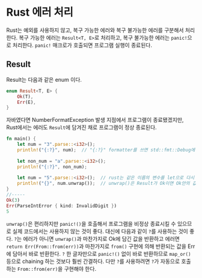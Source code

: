 # Rust 에러 처리

Rust는 예외를 사용하지 않고, 복구 가능한 에러와 복구 불가능한 에러를 구분해서 처리한다. 복구 가능한 에러는 `Result<T, E>`로 처리하고, 복구 불가능한 에러는 `panic!`으로 처리한다. `panic!` 매크로가 호출되면 프로그램 실행이 종료된다.

## Result

Result는 다음과 같은 enum 이다.

```rust
enum Result<T, E> {
    Ok(T),
    Err(E),
}
```

자바였다면 NumberFormatException 발생 지점에서 프로그램이 종료됐겠지만, Rust에서는 에러도 `Result`에 담겨진 채로 프로그램이 정상 종료된다.

```rust
fn main() {
    let num = "3".parse::<i32>();
    println!("{:?}", num);  // "{:?}" formatter를 쓰면 std::fmt::Debug에 정의한 출력방식으로 출력된다.
    
    let non_num = "a".parse::<i32>();
    println!("{:?}", non_num);
    
    let num = "5".parse::<i32>();  // rust는 같은 이름의 변수를 let으로 다시 선언 가능
    println!("{}", num.unwrap());  // unwrap()은 Result가 Ok이면 Ok안의 값을, Err이면 panic!()을 호출
}
//-----
Ok(3)
Err(ParseIntError { kind: InvalidDigit })
5
```

`unwrap()`은 편리하지만 `panic!()`을 호출해서 프로그램을 비정상 종료시킬 수 있으므로 실제 코드에서는 사용하지 않는 것이 좋다. 대신에 다음과 같이 `?`를 사용하는 것이 좋다. `?`는 에러가 아니면 `unwrap()`과 마찬가지로 Ok에 담긴 값을 반환하고 에러면 `return Err(From::from(err))`과 마찬가지로 `from()` 구현에 의해 반환되는 값을 Err에 담아서 바로 반환한다. `?` 한 글자만으로 `panic!()` 없이 바로 반환하므로 `map_or()` 등으로 chaining 하는 것보다 훨씬 간결하다. 다만 `?`를 사용하려면 `?`가 자동으로 호출하는 `From::from(err)`을 구현해야 한다.

